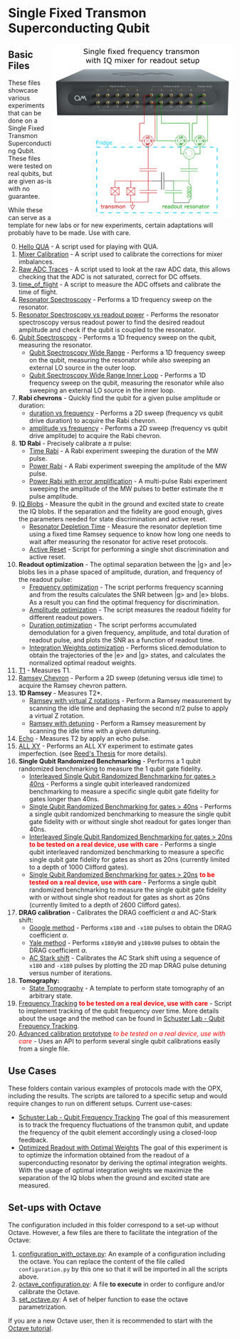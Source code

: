 # Single Fixed Transmon Superconducting Qubit

<img align="right" src="Single Fixed Frequency Transmon Setup.PNG" alt="drawing" width="400"/>

## Basic Files
These files showcase various experiments that can be done on a Single Fixed Transmon Superconducting Qubit.
These files were tested on real qubits, but are given as-is with no guarantee.

While these can serve as a template for new labs or for new experiments, certain adaptations will probably have to be made.
Use with care.

0. [Hello QUA](./Single-Fixed-Transmon/00_hello_qua.py) - A script used for playing with QUA.
1. [Mixer Calibration](./Single-Fixed-Transmon/01_manual_mixer_calibration.py) - A script used to calibrate the corrections for mixer imbalances.
2. [Raw ADC Traces](./Single-Fixed-Transmon/02_raw_adc_traces.py) - A script used to look at the raw ADC data, this allows checking that the ADC 
is not saturated, correct for DC offsets.
3. [time_of_flight](./Single-Fixed-Transmon/03_time_of_flight.py) - A script to measure the ADC offsets and calibrate the time of flight.
4. [Resonator Spectroscopy](./Single-Fixed-Transmon/04_resonator_spectroscopy.py) - Performs a 1D frequency sweep on the resonator.
5. [Resonator Spectroscopy vs readout power](./Single-Fixed-Transmon/05_resonator_spectroscopy_vs_amplitude.py) - Performs the resonator spectroscopy versus readout power to find the desired readout amplitude and check if the qubit is coupled to the resonator.
6. [Qubit Spectroscopy](./Single-Fixed-Transmon/06a_qubit_spectroscopy.py) - Performs a 1D frequency sweep on the qubit, measuring the resonator.
   * [Qubit Spectroscopy Wide Range](./Single-Fixed-Transmon/06b_qubit_spectroscopy_wide_range_outer_loop.py) - Performs a 1D frequency sweep on the qubit, measuring the resonator while also sweeping an external LO source in the outer loop.
   * [Qubit Spectroscopy Wide Range Inner Loop](./Single-Fixed-Transmon/06c_qubit_spectroscopy_wide_range_inner_loop.py) - Performs a 1D frequency sweep on the qubit, measuring the resonator while also sweeping an external LO source in the inner loop.
7. **Rabi chevrons** - Quickly find the qubit for a given pulse amplitude or duration:
    * [duration vs frequency](./Single-Fixed-Transmon/07a_rabi_chevron_duration.py) - Performs a 2D sweep (frequency vs qubit drive duration) to acquire the Rabi chevron.
    * [amplitude vs frequency](./Single-Fixed-Transmon/07b_rabi_chevron_amplitude.py) - Performs a 2D sweep (frequency vs qubit drive amplitude) to acquire the Rabi chevron.
8. **1D Rabi** - Precisely calibrate a $\pi$ pulse: 
    * [Time Rabi](./Single-Fixed-Transmon/08a_time_rabi.py) - A Rabi experiment sweeping the duration of the MW pulse.
    * [Power Rabi](./Single-Fixed-Transmon/08b_power_rabi.py) - A Rabi experiment sweeping the amplitude of the MW pulse.
    * [Power Rabi with error amplification](./Single-Fixed-Transmon/08c_power_rabi_error_amplification.py) - A multi-pulse Rabi experiment sweeping the amplitude of the MW pulses to better estimate the $\pi$ pulse amplitude.
9. [IQ Blobs](./Single-Fixed-Transmon/09a_IQ_blobs.py) - Measure the qubit in the ground and excited state to create the IQ blobs. If the separation
and the fidelity are good enough, gives the parameters needed for state discrimination and active reset.
    * [Resonator Depletion Time](./Single-Fixed-Transmon/09b_resonator_depletion_time.py) - Measure the resonator depletion time using a fixed time Ramsey sequence to know how long one needs to wait after measuring the resonator for active reset protocols.
    * [Active Reset](./Single-Fixed-Transmon/09c_active_reset.py) - Script for performing a single shot discrimination and active reset.
10. **Readout optimization** - The optimal separation between the |g> and |e> blobs lies in a phase spaced of amplitude, duration, and frequency of the readout pulse:
    * [Frequency optimization](./Single-Fixed-Transmon/10a_readout_frequency_optimization.py) - The script performs frequency scanning and from the results calculates the SNR between |g> and |e> blobs. As a result you can find the optimal frequency for discrimination.
    * [Amplitude optimization](./Single-Fixed-Transmon/10b_readout_amplitude_optimization.py) - The script measures the readout fidelity for different readout powers.
    * [Duration optimization](./Single-Fixed-Transmon/10c_readout_duration_optimization.py) - The script performs accumulated demodulation for a given frequency, amplitude, and total duration of readout pulse, and plots the SNR as a function of readout time.
    * [Integration Weights optimization](10d_readout_weights_optimization.py) - Performs sliced.demodulation to obtain the trajectories of the |e> and |g> states, and calculates the normalized optimal readout weights.
11. [T1](./Single-Fixed-Transmon/11_T1.py) - Measures T1.
13. [Ramsey Chevron](./Single-Fixed-Transmon/12_ramsey_chevron.py) - Perform a 2D sweep (detuning versus idle time) to acquire the Ramsey chevron pattern.
12. **1D Ramsey** - Measures T2*.
    * [Ramsey with virtual Z rotations](./Single-Fixed-Transmon/13a_ramsey_w_virtual_rotation.py) - Perform a Ramsey measurement by scanning the idle time and dephasing the second $\pi/2$ pulse to apply a virtual Z rotation.
    * [Ramsey with detuning](./Single-Fixed-Transmon/13b_ramsey_w_detuning.py) - Perform a Ramsey measurement by scanning the idle time with a given detuning.
14. [Echo](./Single-Fixed-Transmon/14_echo.py) - Measures T2 by apply an echo pulse.
15. [ALL XY](./Single-Fixed-Transmon/15_allxy.py) - Performs an ALL XY experiment to estimate gates imperfection.
(see [Reed's Thesis](https://rsl.yale.edu/sites/default/files/files/RSL_Theses/reed.pdf) for more details).
16. **Single Qubit Randomized Benchmarking** - Performs a 1 qubit randomized benchmarking to measure the 1 qubit gate
fidelity.
    * [Interleaved Single Qubit Randomized Benchmarking for gates > 40ns](./Single-Fixed-Transmon/16b_randomized_benchmarking_interleaved.py) - Performs a single qubit interleaved randomized benchmarking to measure a specific single qubit gate fidelity  for gates longer than 40ns.
    * [Single Qubit Randomized Benchmarking for gates > 40ns](./Single-Fixed-Transmon/16a_randomized_benchmarking.py) - Performs a single qubit randomized benchmarking to measure the single qubit gate fidelity with or without single shot readout for gates longer than 40ns.
    * [Interleaved Single Qubit Randomized Benchmarking for gates > 20ns](./Single-Fixed-Transmon/16d_randomized_benchmarking_interleaved_20ns.py) <span style="color:red">__to be tested on a real device, use with care__</span> - Performs a single qubit interleaved randomized benchmarking to measure a specific single qubit gate fidelity for gates as short as 20ns (currently limited to a depth of 1000 Clifford gates).
    * [Single Qubit Randomized Benchmarking for gates > 20ns](./Single-Fixed-Transmon/16c_randomized_benchmarking_20ns.py) <span style="color:red">__to be tested on a real device, use with care__</span> - Performs a single qubit randomized benchmarking to measure the single qubit gate fidelity with or without single shot readout for gates as short as 20ns (currently limited to a depth of 2600 Clifford gates).
17. **DRAG calibration** - Calibrates the DRAG coefficient $`\alpha`$ and AC-Stark shift:
    * [Google method](./Single-Fixed-Transmon/17_DRAG_calibration_Google.py) - Performs `x180` and `-x180` pulses to obtain 
the DRAG coefficient $`\alpha`$.
    * [Yale method](./Single-Fixed-Transmon/17_DRAG_calibration_Yale.py) - Performs `x180y90` and `y180x90` pulses to obtain 
the DRAG coefficient $`\alpha`$.
    * [AC Stark shift](./Single-Fixed-Transmon/18_AC_Stark_calibration_Google.py) - Calibrates the AC Stark shift using a sequence of `x180` and `-x180` pulses by plotting the 2D map DRAG pulse detuning versus number of iterations.
19. **Tomography:**
    * [State Tomography](./Single-Fixed-Transmon/19_state_tomography.py) - A template to perform state tomography of an arbitrary state.
20.  [Frequency Tracking](./Single-Fixed-Transmon/20_frequency_tracking.py) <span style="color:red">__to be tested on a real device, use with care__</span> - Script to implement tracking of the qubit frequency over time. More details about the usage and the method can be found in [Schuster Lab - Qubit Frequency Tracking](./Use%20Case%201%20-%20Schuster%20Lab%20-%20Qubit%20Frequency%20Tracking).
21.  [Advanced calibration prototype](./Single-Fixed-Transmon/advanced_calibration_prototype.py) <span style="color:red">_to be tested on a real device, use with care_</span> - Uses an API to perform several single qubit calibrations easily from a single file.

## Use Cases
These folders contain various examples of protocols made with the OPX, including the results. The scripts are tailored to
a specific setup and would require changes to run on different setups. Current use-cases:

* [Schuster Lab - Qubit Frequency Tracking](./Use%20Case%201%20-%20Schuster%20Lab%20-%20Qubit%20Frequency%20Tracking)
The goal of this measurement is to track the frequency fluctuations of the transmon qubit, and update the frequency of the qubit element accordingly using a closed-loop feedback.
* [Optimized Readout with Optimal Weights](./Use%20Case%202%20-%20Optimized%20readout%20with%20optimal%20weights) 
The goal of this experiment is to optimize the information obtained from the readout of a superconducting resonator by deriving the optimal integration weights. With the usage of optimal integration weights we maximize the separation of the IQ blobs when the ground and excited state are measured.


## Set-ups with Octave

The configuration included in this folder correspond to a set-up without Octave. 
However, a few files are there to facilitate the integration of the Octave:
1. [configuration_with_octave.py](./Single-Fixed-Transmon/configuration_with_octave.py): An example of a configuration including the octave. You can replace the content of the file called `configuration.py` by this one so that it will be imported in all the scripts above.
2. [octave_configuration.py](./Single-Fixed-Transmon/octave_configuration.py): A file __to execute__ in order to configure and/or calibrate the Octave.
3. [set_octave.py](./Single-Fixed-Transmon/set_octave.py): A set of helper function to ease the octave parametrization.

If you are a new Octave user, then it is recommended to start with the [Octave tutorial](https://github.com/qua-platform/qua-libs/blob/main/Tutorials/intro-to-octave/README.md).
